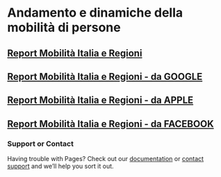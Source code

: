 
# Andamento e dinamiche della mobilità di persone 
## [Report Mobilità Italia e Regioni](https://polis-lombardia.github.io/mobilita/report-mobilita-italia-regioni.html) 
## [Report Mobilità Italia e Regioni - da GOOGLE](https://github.com/PoliS-Lombardia/mobilita/Google.html) 
## [Report Mobilità Italia e Regioni - da APPLE](https://github.com/PoliS-Lombardia/mobilita/Apple.html) 
## [Report Mobilità Italia e Regioni - da FACEBOOK](https://github.com/PoliS-Lombardia/mobilita/Facebook.html) 



### Support or Contact

Having trouble with Pages? Check out our [documentation](https://docs.github.com/categories/github-pages-basics/) or [contact support](https://github.com/contact) and we’ll help you sort it out.
